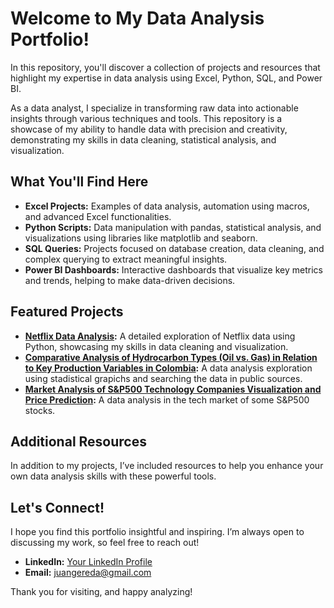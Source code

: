# Welcome to My Data Analysis Portfolio!

In this repository, you'll discover a collection of projects and resources that highlight my expertise in data analysis using Excel, Python, SQL, and Power BI.

As a data analyst, I specialize in transforming raw data into actionable insights through various techniques and tools. This repository is a showcase of my ability to handle data with precision and creativity, demonstrating my skills in data cleaning, statistical analysis, and visualization.

## What You'll Find Here

- **Excel Projects:** Examples of data analysis, automation using macros, and advanced Excel functionalities.
- **Python Scripts:** Data manipulation with pandas, statistical analysis, and visualizations using libraries like matplotlib and seaborn.
- **SQL Queries:** Projects focused on database creation, data cleaning, and complex querying to extract meaningful insights.
- **Power BI Dashboards:** Interactive dashboards that visualize key metrics and trends, helping to make data-driven decisions.

## Featured Projects

- **[Netflix Data Analysis](https://github.com/JuanGereda/Projects/blob/main/Python%20Projects/Data%20Cleaning%20and%20Transformation%20of%20Netflix%20Content%20Data.ipynb):** A detailed exploration of Netflix data using Python, showcasing my skills in data cleaning and visualization.
- **[Comparative Analysis of Hydrocarbon Types (Oil vs. Gas) in Relation to Key Production Variables in Colombia](https://github.com/JuanGereda/Projects/blob/main/Python%20Projects/Statistical%20analysis%20of%20the%20most%20important%20variables%20of%20hydrocarbons%20in%20Colombia..ipynb):** A data analysis exploration using stadistical grapichs and searching the data in public sources.
- **[Market Analysis of S&P500 Technology Companies Visualization and Price Prediction](https://github.com/JuanGereda/Projects/blob/main/Python%20Projects/Market%20Analysis%20of%20S%26P500%20Technology%20Companies%20Visualization%2C%20Risk%20Assessment%2C%20and%20Price%20Prediction.ipynb):** A data analysis in the tech market of some S&P500 stocks.
## Additional Resources

In addition to my projects, I’ve included resources to help you enhance your own data analysis skills with these powerful tools.

## Let's Connect!

I hope you find this portfolio insightful and inspiring. I’m always open to discussing my work, so feel free to reach out!

- **LinkedIn:** [Your LinkedIn Profile](https://www.linkedin.com/in/jucage2000/)
- **Email:** juangereda@gmail.com

Thank you for visiting, and happy analyzing!

